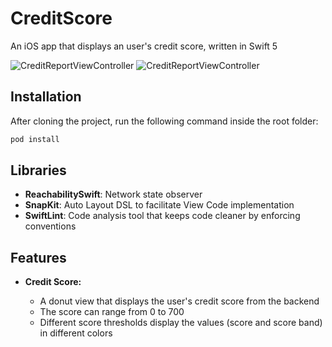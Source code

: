 # CreditScore
An iOS app that displays an user's credit score, written in Swift 5

![CreditReportViewController](https://i.imgur.com/0vE0xlO.png)
![CreditReportViewController](https://i.imgur.com/QvTwaYS.png)

## Installation

After cloning the project, run the following command inside the root folder:

```sh
pod install
```

## Libraries

- **ReachabilitySwift**: Network state observer
- **SnapKit**: Auto Layout DSL to facilitate View Code implementation
- **SwiftLint**: Code analysis tool that keeps code cleaner by enforcing conventions

## Features

- **Credit Score:**

  - A donut view that displays the user's credit score from the backend
  - The score can range from 0 to 700
  - Different score thresholds display the values (score and score band) in different colors
